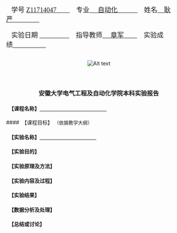 <br>&emsp;<font size=4 face="宋体">学号 <u>Z11714047&emsp;&emsp;</u>&emsp;专业<u> &emsp;自动化&emsp;&emsp;&emsp;</u>&emsp;姓名<u>&emsp;耿严&emsp;&emsp;&emsp;&emsp;</u></font></br>
<br>&emsp;<font size=4 face="宋体">实验日期 <u>&emsp;&emsp;&ensp;&emsp;&emsp;</u>&emsp;指导教师<u> &emsp;章军&emsp;&emsp;</u>&emsp;实验成绩<u>&emsp;&emsp;&emsp;&emsp;&emsp;</u></font></br>
<br><center>![Alt text](https://raw.githubusercontent.com/gYANnnnn/AHU/master/picture/1.png)</center></br>
### <br><center><font  face="华文新魏">安徽大学电气工程及自动化学院本科实验报告</font></center></b>
#### &ensp;<font face="Microsoft JhengHei">【课程名称】<u>&emsp;&emsp;&emsp;&emsp;&emsp;&emsp;&emsp;&emsp;&emsp;&emsp;&emsp;&emsp;&emsp;</u></font>
####&ensp;<font face="Microsoft JhengHei">【课程目标】</font> <font face="宋体" size=2>（依据教学大纲）</font>
#### &ensp;<font face="Microsoft JhengHei">【实验名称】<u>&emsp;&emsp;&emsp;&emsp;&emsp;&emsp;&emsp;&emsp;&emsp;&emsp;&emsp;</u></font>
#### &ensp;<font face="Microsoft JhengHei">【实验目的】</font>
#### &ensp;<font face="Microsoft JhengHei">【实验原理及方法】</font>
#### &ensp;<font face="Microsoft JhengHei">【实验内容及过程】</font>
#### &ensp;<font face="Microsoft JhengHei">【实验结果】</font>
#### &ensp;<font face="Microsoft JhengHei">【数据分析及处理】</font>
#### &ensp;<font face="Microsoft JhengHei">【总结或讨论】</font>

